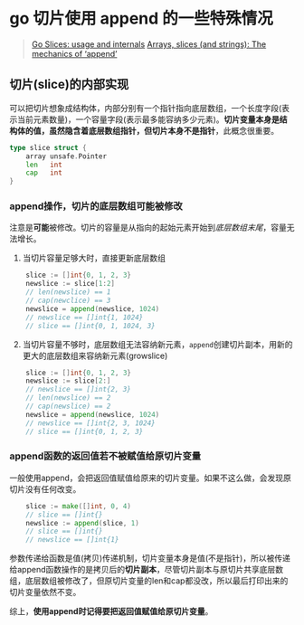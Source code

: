 # go 切片使用 append 的一些特殊情况
> [Go Slices: usage and internals](https://blog.golang.org/go-slices-usage-and-internals)
> [Arrays, slices (and strings): The mechanics of ‘append’](https://blog.golang.org/slices) 

## 切片(slice)的内部实现
可以把切片想象成结构体，内部分别有一个指针指向底层数组，一个长度字段(表示当前元素数量)，一个容量字段(表示最多能容纳多少元素)。**切片变量本身是结构体的值，虽然隐含着底层数组指针，但切片本身不是指针**，此概念很重要。
```go
type slice struct {
	array unsafe.Pointer
	len   int
	cap   int
}
```

### append操作，切片的底层数组可能被修改
注意是**可能**被修改。切片的容量是从指向的起始元素开始到*底层数组末尾*，容量无法增长。
1. 当切片容量足够大时，直接更新底层数组
```go
	slice := []int{0, 1, 2, 3}
	newslice := slice[1:2] 
	// len(newslice) == 1
	// cap(newclice) == 3
	newslice = append(newslice, 1024)
	// newslice == []int{1, 1024}
	// slice == []int{0, 1, 1024, 3}
```
2. 当切片容量不够时，底层数组无法容纳新元素，`append`创建切片副本，用新的更大的底层数组来容纳新元素(growslice)
```go
	slice := []int{0, 1, 2, 3}
	newslice := slice[2:]
	// newslice == []int{2, 3}
	// len(newslice) == 2
	// cap(newslice) == 2
	newslice = append(newslice, 1024)
	// newslice == []int{2, 3, 1024}
	// slice == []int{0, 1, 2, 3}
```

### append函数的返回值若不被赋值给原切片变量
一般使用append，会把返回值赋值给原来的切片变量。如果不这么做，会发现原切片没有任何改变。
```go
	slice := make([]int, 0, 4)
	// slice == []int{}
	newslice := append(slice, 1) 
	// slice == []int{}
	// newslice == []int{1}
```
参数传递给函数是值(拷贝)传递机制，切片变量本身是值(不是指针)，所以被传递给append函数操作的是拷贝后的**切片副本**，尽管切片副本与原切片共享底层数组，底层数组被修改了，但原切片变量的len和cap都没改，所以最后打印出来的切片变量依然不变。

综上，**使用append时记得要把返回值赋值给原切片变量**。
